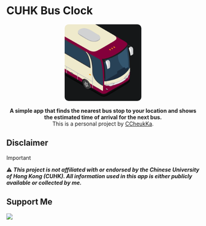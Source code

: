 # CUHK Bus Clock

<div align="center">

<img width="200px" style="border-radius: 5%;" src="https://github.com/CCheukKa/CUHK-bus-clock/blob/main/assets/images/icon.png?raw=true" />

**A simple app that finds the nearest bus stop to your location and shows the estimated time of arrival for the next bus.**  
This is a personal project by [CCheukKa](https://github.com/CCheukKa).  

</div>

## Disclaimer
> [!IMPORTANT]  
> ⚠️ ***This project is not affiliated with or endorsed by the Chinese University of Hong Kong (CUHK). All information used in this app is either publicly available or collected by me.***

## Support Me

<a href="https://www.buymeacoffee.com/CCheukKa"><img src="https://img.buymeacoffee.com/button-api/?text=Buy me a coffee&emoji=&slug=CCheukKa&button_colour=5F7FFF&font_colour=ffffff&font_family=Bree&outline_colour=000000&coffee_colour=FFDD00" /></a>